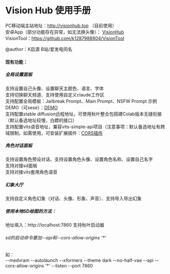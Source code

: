 # Vision Hub 使用手册

PC移动端主站地址：http://visionhub.top （目前使用）\
安卓App（部分功能存在异常，如无法换头像）： <a href="https://github.com/k1287988804/visionhubdocs/releases/download/v1.0.0/VisionHub_1.0.0_release.apk" target="_blank" >VisionHub</a> \
VisionTool：https://github.com/k1287988804/VisionTool

@author：K启源 B站/爱发电同名

#### 现有功能：

##### 全局设置面板 
支持设置自己头像、设置聊天主题色、语言、字体 \
支持切换聊天频道、支持使用自定义claude工作区 \
支持配置全局模板：Jailbreak Prompt、Main Prompt、NSFW Prompt 示例DEMO（可sese）：<a href="https://github.com/k1287988804/visionhubdocs/blob/main/18template.md" target="_black">DEMO</a> \
支持配置stable diffusion远程地址，可使用秋叶整合包搭建Colab版本无缝衔接 （默认备选地址较慢，白嫖的接口） \
支持配置vits语音地址，兼容vits-simple-api项目（注意事项：默认备选地址有跨域限制，如需使用，可安装扩展插件：<a href="https://chrome.google.com/webstore/detail/cors-unblock/lfhmikememgdcahcdlaciloancbhjino" target="_blank">CORS插件</a> 

##### 角色对话面板
支持设置角色预设对话、支持设置角色头像、设置角色名称、设置自己名字 \
支持对接sd面板 \
支持对接vits套用角色语音 

##### 幻象大厅
支持自定义角色幻象（对话、头像、形象、声音）、支持导入导出幻象

##### 使用本地SD绘图的方法：
地址填入：http://localhost:7860   支持秋叶启动器
###### sd的启动命令要加--api和--cors-allow-origins '*' 
如：\
--medvram --autolaunch --xformers --theme dark --no-half-vae --api --cors-allow-origins '*' --listen --port 7860





